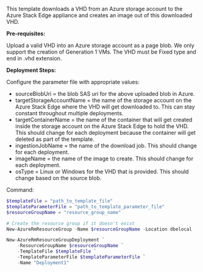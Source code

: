 This template downloads a VHD from an Azure storage account to the Azure Stack Edge appliance and creates an image out of this downloaded VHD.

**Pre-requisites:**

Upload a valid VHD into an Azure storage account as a page blob. We only support the creation of Generation 1 VMs. The VHD must be Fixed type and end in .vhd extension.


**Deployment Steps:**

Configure the parameter file with appropriate values:
    
* sourceBlobUri = the blob SAS uri for the above uploaded blob in Azure.
* targetStorageAccountName = the name of the storage account on the Azure Stack Edge where the VHD will get downloaded to. This can stay constant throughout multiple deployments.
* targetContainerName = the name of the container that will get created inside the storage account on the Azure Stack Edge to hold the VHD. This should change for each deployment because the container will get deleted as part of the template.
* ingestionJobName = the name of the download job. This should change for each deployment.
* imageName = the name of the image to create. This should change for each deployment.
* osType = Linux or Windows for the VHD that is provided. This should change based on the source blob.


Command:
```powershell
$templateFile = "path_to_template_file"
$templateParameterFile = "path_to_template_parameter_file"
$resourceGroupName = "resource_group_name"

# Create the resource group if it doesn't exist
New-AzureRmResourceGroup -Name $resourceGroupName -Location dbelocal

New-AzureRmResourceGroupDeployment `
    -ResourceGroupName $resourceGroupName `
    -TemplateFile $templateFile `
    -TemplateParameterFile $templateParameterFile `
    -Name "Deployment1"

